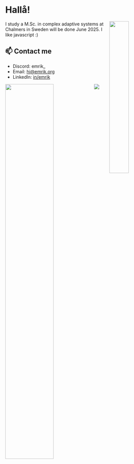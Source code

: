 

# Hallå! 
<!---
<img src="https://raw.githubusercontent.com/C4illin/C4illin/main/wave.gif" width="30px" height="30px">
-->

<a href="hhttps://github.com/C4illin?tab=repositories">
  <picture>
    <source media="(prefers-color-scheme: dark)" srcset="https://github-readme-stats.vercel.app/api/top-langs/?username=C4illin&theme=github_dark&bg_color=0d1117&border_color=21262d&title_color=c9d1d9&text_color=c9d1d9&langs_count=7&hide_title=true">
    <source media="(prefers-color-scheme: light)" srcset="https://github-readme-stats.vercel.app/api/top-langs/?username=C4illin&theme=github&langs_count=7&hide_title=true">
    <img align="right" width="35%" style="padding:0" src="https://github-readme-stats.vercel.app/api/top-langs/?username=C4illin&theme=github_dark&bg_color=0d1117&border_color=21262d&title_color=c9d1d9&text_color=c9d1d9&langs_count=7&hide_title=true"/>
  </picture>
</a>

I study a M.Sc. in complex adaptive systems at Chalmers in Sweden will be done June 2025. I like javascript :)

## 📫 Contact me

- Discord: emrik_
- Email: [hi@emrik.org](mailto:hi@emrik.org)
- LinkedIn: [in/emrik](https://www.linkedin.com/in/emrik/)

<a href="hhttps://github.com/C4illin?tab=repositories">
  <picture>
    <source media="(prefers-color-scheme: dark)" srcset="https://github-readme-stats.vercel.app/api?username=C4illin&theme=github&show_icons=true&count_private=true&border_color=21262d&bg_color=0d1117&icon_color=58a6ff&text_color=c9d1d9&hide_title=true">
    <source media="(prefers-color-scheme: light)" srcset="https://github-readme-stats.vercel.app/api?username=C4illin&theme=github&show_icons=true&count_private=true&hide_title=true">
    <img align="left" width="55%" style="padding:0" src="https://github-readme-stats.vercel.app/api?username=C4illin&theme=github&show_icons=true&count_private=true&border_color=21262d&bg_color=0d1117&icon_color=58a6ff&text_color=c9d1d9&hide_title=true" />
  </picture>
</a>

<!---
- Telegram: [emr1k](https://t.me/emr1k)
- Website: [emrik.org](https://emrik.org/)
<img src="https://raw.githubusercontent.com/C4illin/C4illin/main/dab.gif" width="30px" height="30px">
-->

![](https://hit.yhype.me/github/profile?user_id=20753603)
